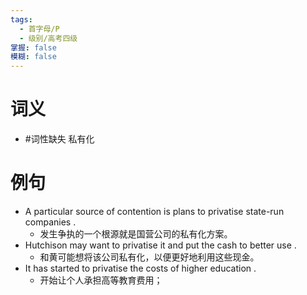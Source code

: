```yaml
---
tags:
  - 首字母/P
  - 级别/高考四级
掌握: false
模糊: false
---
```

# 词义
- #词性缺失 私有化
# 例句
- A particular source of contention is plans to privatise state-run companies .
	- 发生争执的一个根源就是国营公司的私有化方案。
- Hutchison may want to privatise it and put the cash to better use .
	- 和黄可能想将该公司私有化，以便更好地利用这些现金。
- It has started to privatise the costs of higher education .
	- 开始让个人承担高等教育费用；
